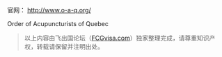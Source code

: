 

官网： http://www.o-a-q.org/

Order of Acupuncturists of Quebec






>以上内容由飞出国论坛（[FCGvisa.com](http://bbs.fcgvisa.com)）独家整理完成，请尊重知识产权，转载请保留并注明出处。